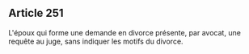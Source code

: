 Article 251
----
L'époux qui forme une demande en divorce présente, par avocat, une requête au
juge, sans indiquer les motifs du divorce.
